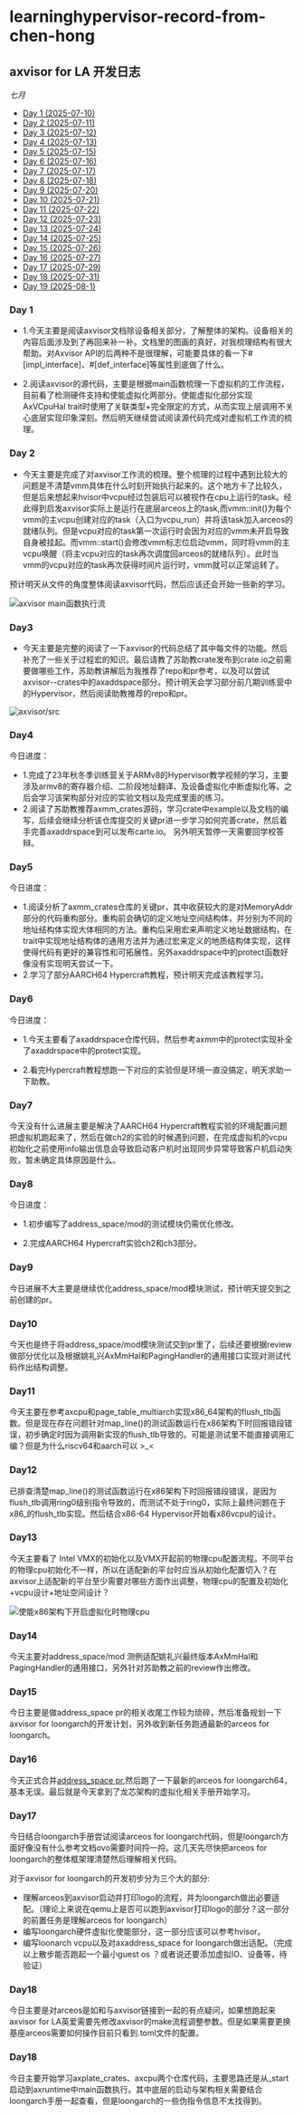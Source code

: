 # learninghypervisor-record-from-chen-hong

## axvisor for LA 开发日志

*七月*

* [Day   1    (2025-07-10)](#0) 
* [Day   2    (2025-07-11)](#1) 
* [Day   3    (2025-07-12)](#2) 
* [Day   4    (2025-07-13)](#3)
* [Day   5    (2025-07-15)](#4)
* [Day   6    (2025-07-16)](#5)
* [Day   7    (2025-07-17)](#6)
* [Day   8    (2025-07-18)](#7)
* [Day   9    (2025-07-20)](#8)
* [Day   10    (2025-07-21)](#9)
* [Day   11    (2025-07-22)](#10)
* [Day   12    (2025-07-23)](#11)
* [Day   13    (2025-07-24)](#12)
* [Day   14    (2025-07-25)](#13) 
* [Day   15    (2025-07-26)](#14)   
* [Day   16    (2025-07-27)](#15)
* [Day   17    (2025-07-29)](#16)
* [Day   18    (2025-07-31)](#17)
* [Day   19    (2025-08-1)](#18)
<span id="0"></span>

### Day 1

- 1.今天主要是阅读axvisor文档除设备相关部分，了解整体的架构。设备相关的内容后面涉及到了再回来补一补。文档里的图画的真好，对我梳理结构有很大帮助。对Axvisor API的后两种不是很理解，可能要具体的看一下\#[impl_interface]、\#[def_interface]等属性到底做了什么。

- 2.阅读axvisor的源代码，主要是根据main函数梳理一下虚拟机的工作流程，目前看了检测硬件支持和使能虚拟化两部分。使能虚拟化部分实现AxVCpuHal trait时使用了关联类型+完全限定的方式，从而实现上层调用不关心底层实现印象深刻。然后明天继续尝试阅读源代码完成对虚拟机工作流的梳理。

<span id="1"></span>

### Day 2

- 今天主要是完成了对axvisor工作流的梳理。整个梳理的过程中遇到比较大的问题是不清楚vmm具体在什么时刻开始执行起来的。这个地方卡了比较久，但是后来想起来hvisor中vcpu经过包装后可以被视作在cpu上运行的task。经此得到启发axvisor实际上是运行在底层arceos上的task,而vmm::init()为每个vmm的主vcpu创建对应的task（入口为vcpu_run）并将该task加入arceos的就绪队列。但是vcpu对应的task第一次运行时会因为对应的vmm未开启导致自身被挂起。而vmm::start()会修改vmm标志位启动vmm，同时将vmm的主vcpu唤醒（将主vcpu对应的task再次调度回arceos的就绪队列）。此时当vmm的vcpu对应的task再次获得时间片运行时，vmm就可以正常运转了。

预计明天从文件的角度整体阅读axvisor代码，然后应该还会开始一些新的学习。

![axvisor main函数执行流](photo_gallery/main().drawio.png)

<span id="2"></span>

### Day3

- 今天主要是完整的阅读了一下axvisor的代码总结了其中每文件的功能。然后补充了一些关于过程宏的知识。最后请教了苏助教crate发布到crate.io之前需要做哪些工作，苏助教讲解后为我推荐了repo和pr参考，以及可以尝试axvisor--crates中的axaddspace部分。预计明天会学习部分前几期训练营中的Hypervisor，然后阅读助教推荐的repo和pr。

![axvisor/src](photo_gallery/axvisor_src.drawio.png)

<span id="3"></span>

### Day4
今日进度：
- 1.完成了23年秋冬季训练营关于ARMv8的Hypervisor教学视频的学习，主要涉及armv8的寄存器介绍、二阶段地址翻译、及设备虚拟化中断虚拟化等。之后会学习该架构部分对应的实验文档以及完成里面的练习。
- 2.阅读了苏助教推荐axmm_crates源码，学习crate中example以及文档的编写，后续会继续分析该仓库提交的关键pr进一步学习如何完善crate，然后着手完善axaddrspace到可以发布carte.io。
另外明天暂停一天需要回学校答辩。

<span id="4"></span>

### Day5
今日进度：
- 1.阅读分析了axmm_crates仓库的关键pr，其中收获较大的是对MemoryAddr部分的代码重构部分。重构前会确切的定义地址空间结构体，并分别为不同的地址结构体实现大体相同的方法。重构后采用宏来声明定义地址数据结构，在trait中实现地址结构体的通用方法并为通过宏来定义的地质结构体实现，这样使得代码有更好的兼容性和可拓展性。另外axaddrspace中的protect函数好像没有实现明天尝试一下。
- 2.学习了部分AARCH64 Hypercraft教程，预计明天完成该教程学习。

<span id="5"></span>

### Day6

今日进度：
- 1.今天主要看了axaddrspace仓库代码，然后参考axmm中的protect实现补全了axaddrspace中的protect实现。

- 2.看完Hypercraft教程想跑一下对应的实验但是环境一直没搞定，明天求助一下助教。

<span id="6"></span>

### Day7

今天没有什么进展主要是解决了AARCH64 Hypercraft教程实验的环境配置问题把虚拟机跑起来了，然后在做ch2的实验的时候遇到问题，在完成虚拟机的vcpu初始化之前使用info输出信息会导致启动客户机时出现同步异常导致客户机启动失败，暂未确定具体原因是什么。

<span id="7"></span>

### Day8

今日进度：
- 1.初步编写了address_space/mod的测试模块仍需优化修改。

- 2.完成AARCH64 Hypercraft实验ch2和ch3部分。

<span id="8"></span>

### Day9

今日进展不大主要是继续优化address_space/mod模块测试，预计明天提交到之前创建的pr。

<span id="9"></span>

### Day10

今天也是终于将address_space/mod模块测试交到pr里了，后续还要根据review做部分优化以及根据姚礼兴AxMmHal和PagingHandler的通用接口实现对测试代码作出结构调整。

<span id="10"></span>

### Day11

今天主要在参考axcpu和page_table_multiarch实现x86_64架构的flush_tlb函数。但是现在存在问题针对map_line()的测试函数运行在x86架构下时回报错段错误，初步确定时因为调用新实现的flush_tlb导致的。可能是测试里不能直接调用汇编？但是为什么riscv64和aarch可以 >_<

<span id="11"></span>

### Day12

已排查清楚map_line()的测试函数运行在x86架构下时回报错段错误，是因为flush_tlb调用ring0级别指令导致的，而测试不处于ring0，实际上最终问题在于x86_的flush_tlb实现。然后结合x86-64 Hypervisor开始看x86vcpu的设计。

<span id="12"></span>

### Day13

今天主要看了 Intel VMX的初始化以及VMX开起前的物理cpu配置流程。不同平台的物理cpu初始化不一样，所以在适配新的平台时应当从初始化配置切入？在axvisor上适配新的平台至少需要对哪些方面作出调整，物理cpu的配置及初始化+vcpu设计+地址空间设计？

![使能x86架构下开启虚拟化时物理cpu](photo_gallery/x86_cpu_vmx.png)

<span id="13"></span>

### Day14

今天主要对address_space/mod 测例适配姚礼兴最终版本AxMmHal和PagingHandler的通用接口，另外针对苏助教之前的review作出修改。

<span id="14"></span>

### Day15

今日主要是做address_space pr的相关收尾工作较为琐碎，然后准备规划一下axvisor for loongarch的开发计划，另外收到新任务跑通最新的arceos for loongarch。

<span id="15"></span>

### Day16

今天正式合并[address_space pr](https://github.com/arceos-hypervisor/axaddrspace/pull/16),然后跑了一下最新的arceos for loongarch64，基本无误。最后就是今天拿到了龙芯架构的虚拟化相关手册开始学习。

<span id="16"></span>

### Day17

今日结合loongarch手册尝试阅读arceos for loongarch代码，但是loongarch方面好像没有什么参考文档ovo需要时间捋一捋。这几天先尽快把arceos for loongarch的整体框架理清楚然后理解相关代码。

对于axvisor for loongarch的开发初步分为三个大的部分:
+ 理解arceos到axvisor启动并打印logo的流程，并为loongarch做出必要适配。（理论上来说在qemu上是否可以跑到axvisor打印logo的部分？这一部分的前置任务是理解arceos for loongarch）
+ 编写loongarch硬件虚拟化使能部分，这一部分应该可以参考hvisor。
+ 编写loonarch vcpu以及对axaddress_space for loongarch做出适配。（完成以上散步能否跑起一个最小guest os ？或者说还要添加虚拟IO、设备等，待验证）

<span id="17"></span>

### Day18

今日主要是对arceos是如和与axvisor链接到一起的有点疑问，如果想跑起来axvisor for LA英爱需要先修改axvisor的make流程调整参数。但是如果需要更换基座arceos需要如何操作目前只看到.toml文件的配置。

<span id="17"></span>

### Day18

今日主要开始学习axplate_crates、axcpu两个仓库代码，主要思路还是从_start启动到axruntime中main函数执行。其中底层的启动与架构相关需要结合loongarch手册一起查看，但是loongarch的一些伪指令信息不太找得到。
